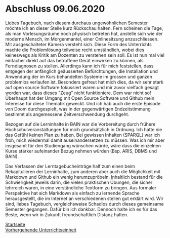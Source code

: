 # Abschluss 09.06.2020

Liebes Tagebuch, nach diesem durchaus ungewöhnlichen Semester möchte ich an dieser Stelle kurz Rückschau halten. Fern scheinen die Tage, als man Vorlesungsräume noch physisch betreten hat, anstelle sich wie der moderne Mensch, im Morgenmantel, einer Onlinesitzung anzuschliessen. Mit ausgeschalteter Kamera versteht sich. Diese Form des Unterrichts machte die Problemlösung teilweise recht umständlich, wobei dies keineswegs als Kritik am Dozenten zu verstehen sein soll. Es ist nun mal viel einfacher direkt auf das betroffene Gerät einwirken zu können, als Ferndiagnosen zu stellen. Allerdings kann ich für mich feststellen, dass entgegen der anfänglich geäusserten Befürchtungen, die Installation und Anwendung der im Kurs behandelten Systeme im grossen und ganzen problemlos verlaufen ist. Besonders gefreut hat mich dies, da wir sehr stark auf open source Software fokussiert waren und mir zuvor vielfach gesagt worden war, dass dieses "Zeug" nicht funktioniere. Dem war nicht so! Überhaupt hat der Umgang mit Open Source Software und Github mein Interesse für diese Thematik geweckt. Und ich hab auch die erste Episode von Doom durchgespielt, was in der gegenwärtigen Endzeitstimmung bestimmt als angemessene Zeitverschwendung durchgeht.  

Bezogen auf die Lerninhalte in BAIN war die Vorbereitung durch frühere Hochschulveranstaltungen für mich grundsätzlich in Ordnung. Ich hatte nie das Gefühl keinen Plan zu haben. Bei gewissen Inhalten (SPARQL) war ich froh, mich wiedermal damit auseinandersetzen zu müssen. Was ich mir aber insgesamt für den Studiengang wünschen würde, wäre dass die einzelnen Kurse stärker aufeinander Bezug nehmen würden (Bsp. ARIS, DBMS und BAIN).  

Das Verfassen der Lerntagebucheinträge half zum einen beim Rekapitulieren der Lerninhalte, zum anderen aber auch die Möglichkeit mit Markdown und Github ein wenig herumzupröbeln. Inhaltlich bestand für die Schwierigkeit jeweils darin, die vielen praktischen Übungen, die sicher lehrreich waren, in eine verständliche Textform zu bringen. Aus formaler Perspektive hat sich Markdown als einfach zu lernende Sprache herausgestellt, die im Internet an verschiedenen stellen gut erklärt wird. 
Wir sind, liebes Tagebuch, vergleichsweise Schadlos durch dieses gemeinsame Semester gegangen. Dafür bin ich dankbar. Dennoch halte ich es für das Beste, wenn wir in Zukunft freundschaftlich Distanz halten.

[Startseite](https://michaelmathys.github.io/BAIN/Lerntagebuch)  
[Vorhergehende Unterrichtseinheit](https://michaelmathys.github.io/BAIN/06062020)  
